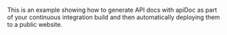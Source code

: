 This is an example showing how to generate API docs with apiDoc as part
of your continuous integration build and then automatically deploying
them to a public website.